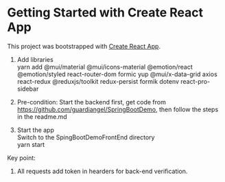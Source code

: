 # Getting Started with Create React App

This project was bootstrapped with [Create React App](https://github.com/facebook/create-react-app).

1. Add libraries<br/>
   yarn add @mui/material @mui/icons-material @emotion/react @emotion/styled react-router-dom formic yup @mui/x-data-grid axios react-redux @reduxjs/toolkit redux-persist formik dotenv react-pro-sidebar

2. Pre-condition:
   Start the backend first, get code from https://github.com/guardiangel/SpringBootDemo, then follow the steps in the readme.md<br/>

3. Start the app<br/>
   Switch to the SpingBootDemoFrontEnd directory<br/>
   yarn start<br/>

Key point:<br/>

1.  All requests add token in hearders for back-end verification.<br/>
